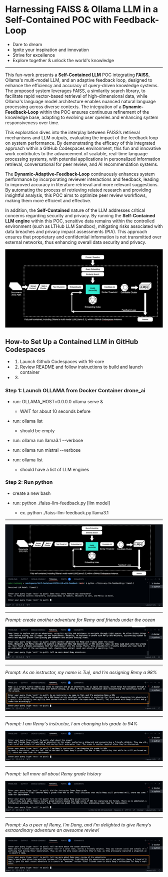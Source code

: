 # Harnessing FAISS & Ollama LLM in a Self-Contained POC with Feedback-Loop


- Dare to dream
- Ignite your inspiration and innovation
- Strive for excellence
- Explore together & unlock the world's knowledge

------------------------------

This fun-work presents a **Self-Contained LLM** POC integrating **FAISS**, Ollama's multi-model LLM, and an adaptive feedback loop, designed to enhance the efficiency and accuracy of query-driven knowledge systems. The proposed system leverages FAISS, a similarity search library, to facilitate rapid vector-based retrieval of high-dimensional data, while Ollama's language model architecture enables nuanced natural language processing across diverse contexts. The integration of a **Dynamic-Feedback-Loop** within the POC ensures continuous refinement of the knowledge base, adapting to evolving user queries and enhancing system responsiveness over time. 

This exploration dives into the interplay between FAISS’s retrieval mechanisms and LLM outputs, evaluating the impact of the feedback loop on system performance. By demonstrating the efficacy of this integrated approach within a GitHub Codespaces environment, this fun and innovative work contributes to the advancement of scalable, real-time language processing systems, with potential applications in personalized information retrieval, conversational for peer review, and AI recommendation systems. 

The **Dynamic-Adaptive-Feedback-Loop** continuously enhances system performance by incorporating reviewer interactions and feedback, leading to improved accuracy in literature retrieval and more relevant suggestions. By automating the process of retrieving related research and providing insightful analysis, this POC aims to optimize peer review workflows, making them more efficient and effective.

In addition, the **Self-Contained** nature of the LLM addresses critical concerns regarding security and privacy. By running the **Self-Contained LLM engine** within this POC, sensitive data remains within the controlled environment (such as LTHub LLM Sandbox), mitigating risks associated with data breaches and privacy impact assessments (PIA). This approach ensures that proprietary and confidential information is not transmitted over external networks, thus enhancing overall data security and privacy. 

![alt text](image.png)





## How-to Set Up a Contained LLM in GitHub Codespaces

- 1. Launch Github Codespaces with 16-core
- 2. Review README and follow instructions to build and launch container
- 3.


### Step 1: Launch OLLAMA from Docker Container drone_ai

- run: OLLAMA_HOST=0.0.0.0 ollama serve &
    - WAIT for about 10 seconds before <press enter>

- run: ollama list
    - should be empty

- run: ollama run llama3.1 --verbose

- run: ollama run mistral --verbose

- run: ollama list
    - should have a list of LLM engines 

### Step 2: Run python

- create a new bash 

- run: python ./faiss-llm-feedback.py [llm model] 
    - ex. python ./faiss-llm-feedback.py llama3.1

-------------------------------

![alt text](image-1.png)

-------------------------------

_Prompt: create another adventure for Remy and friends under the ocean_

![alt text](image-5.png)

-------------------------------

_Prompt: As an instructor, my name is Tuệ, and I’m assigning Remy a 98%_ 

![alt text](image-3.png)

-------------------------------

_Prompt: I am Remy's instructor, I am changing his grade to 94%_

![alt text](image-4.png)

-------------------------------

_Prompt: tell more all about Remy grade history_

![alt text](image-6.png)

-------------------------------

_Prompt: As a peer of Remy, I'm Dang, and I’m delighted to give Remy’s extraordinary adventure an awesome review!_

![alt text](image-7.png)

